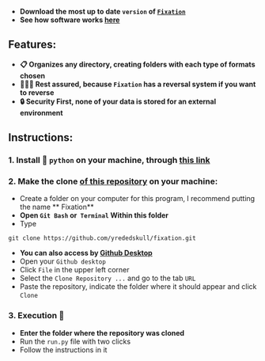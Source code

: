 * **Download the most up to date `version` of [`Fixation`](https://github.com/yrededskull/fixation/releases)**
* **See how software works [here](https://yrededskull.github.io/fixation/view/)**

## **Features:**
* **📋 Organizes any directory, creating folders with each type of formats chosen**
* **🕵🏽‍♂️ Rest assured, because `Fixation` has a reversal system if you want to reverse**
* **🔒 Security First, none of your data is stored for an external environment**

## **Instructions:**

### **1. Install 🐍 `python` on your machine, through [this link](https://www.python.org/)**

### **2. Make the clone [of this repository](https://github.com/yrededskull/fixation.git) on your machine:**

* Create a folder on your computer for this program, I recommend putting the name ** Fixation** <br>
* **Open `Git Bash` or` Terminal` Within this folder <br>**
* Type
```
git clone https://github.com/yrededskull/fixation.git
```  
* **You can also access by [Github Desktop](https://desktop.github.com/) <br>**
* Open your `Github desktop` <br>
* Click `File` in the upper left corner <br>
* Select the `Clone Repository ...` and go to the tab `URL` <br>
* Paste the repository, indicate the folder where it should appear and click `Clone` <br>

### **3. Execution 🦈**
* **Enter the folder where the repository was cloned**
* Run the `run.py` file with two clicks
* Follow the instructions in it

